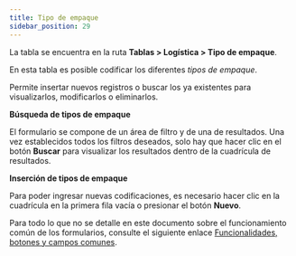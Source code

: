 ```yaml
---
title: Tipo de empaque
sidebar_position: 29
---
```


La tabla se encuentra en la ruta **Tablas > Logística > Tipo de empaque**.

En esta tabla es posible codificar los diferentes *tipos de empaque*.

Permite insertar nuevos registros o buscar los ya existentes para visualizarlos, modificarlos o eliminarlos.

**Búsqueda de tipos de empaque**

El formulario se compone de un área de filtro y de una de resultados. Una vez establecidos todos los filtros deseados, solo hay que hacer clic en el botón **Buscar** para visualizar los resultados dentro de la cuadrícula de resultados.

**Inserción de tipos de empaque**

Para poder ingresar nuevas codificaciones, es necesario hacer clic en la cuadrícula en la primera fila vacía o presionar el botón **Nuevo**.

Para todo lo que no se detalle en este documento sobre el funcionamiento común de los formularios, consulte el siguiente enlace [Funcionalidades, botones y campos comunes](/docs/guide/common).